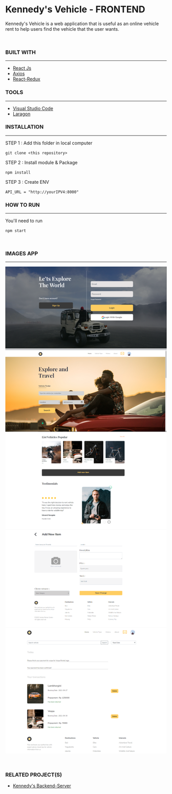 # **Kennedy's Vehicle - FRONTEND**

Kennedy's Vehicle is a web application that is useful as an online vehicle rent to help users
find the vehicle that the user wants.

<br>

### **BUILT WITH**

---

- [React Js](https://reactjs.org)
- [Axios](https://www.npmjs.com/package/axios)
- [React-Redux](https://react-redux.js.org/)

### **TOOLS**

---

- [Visual Studio Code](https://code.visualstudio.com/)
- [Laragon](https://laragon.org/)

### **INSTALLATION**

---

STEP 1 : Add this folder in local computer

```
git clone <this repository>
```

STEP 2 : Install module & Package

```
npm install
```

STEP 3 : Create ENV

```
API_URL = "http://yourIPV4:8000"
```

### **HOW TO RUN**

---

You'll need to run

```
npm start
```

<br>

### **IMAGES APP**

---

![LOGIN](/public/login.png "Login")
![HOME](/public/home.png "Home")
![TESTIMONIAL](/public/testimonials.png "Profile")
![ADD_VEHICLE](/public/add-vehicle.png "Add Vehicle")
![TRANSACTION](/public/history.png "Transaction")

  <br>

### **RELATED PROJECT(S)**

- [Kennedy's Backend-Server](https://github.com/Berliangymnastiar/kennedy-vehicles-api.git)
